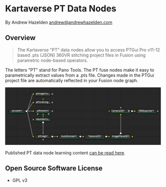 # Kartaverse PT Data Nodes

By Andrew Hazelden <andrew@andrewhazelden.com>

## Overview

> The Kartaverse "PT" data nodes allow you to access PTGui Pro v11-12 based .pts (JSON) 360VR stitching project files in Fusion using parametric node-based operators. 

The letters "PT" stand for Pano Tools. The PT fuse nodes make it easy to parametrically extract values from a .pts file. Changes made in the PTGui project file are automatically reflected in your Fusion node graph.

![FBX Export](docs/images/pt-nodes-splash.png)

Published PT data node learning content [can be read here](https://kartaverse.github.io/PT-Data-Nodes-Docs).

## Open Source Software License

- GPL v3
